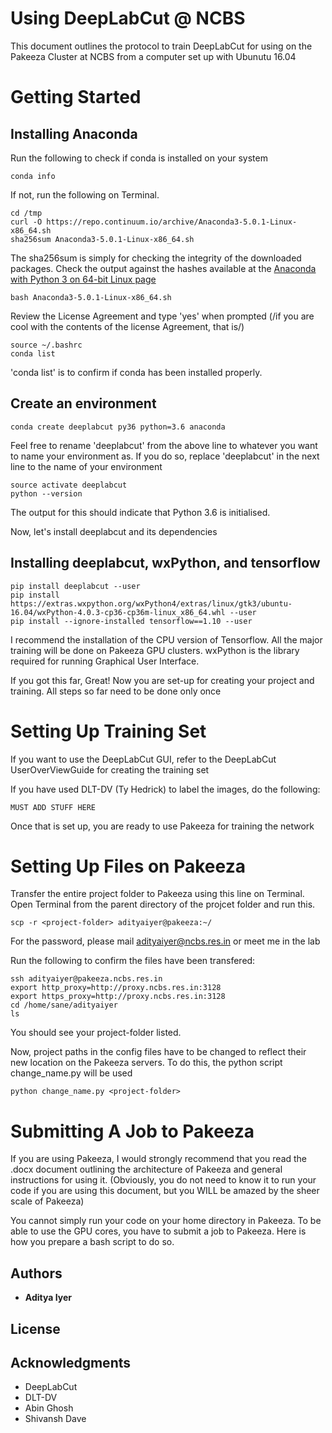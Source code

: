 # Using DeepLabCut @ NCBS

This document outlines the protocol to train DeepLabCut for using on the Pakeeza Cluster at NCBS from a computer set up with Ubunutu 16.04

# Getting Started

## Installing Anaconda
Run the following to check if conda is installed on your system
```
conda info
```
If not, run the following on Terminal.
```
cd /tmp
curl -O https://repo.continuum.io/archive/Anaconda3-5.0.1-Linux-x86_64.sh
sha256sum Anaconda3-5.0.1-Linux-x86_64.sh
```
The sha256sum is simply for checking the integrity of the downloaded packages. Check the output against the hashes available at the [Anaconda with Python 3 on 64-bit Linux page](https://docs.continuum.io/anaconda/hashes/lin-3-64)

```
bash Anaconda3-5.0.1-Linux-x86_64.sh
```
Review the License Agreement and type 'yes' when prompted (/if you are cool with the contents of the license Agreement, that is/)

```
source ~/.bashrc
conda list
```

'conda list' is to confirm if conda has been installed properly.

## Create an environment

```
conda create deeplabcut py36 python=3.6 anaconda
```
Feel free to rename 'deeplabcut' from the above line to whatever you want to name your environment as. If you do so, replace 'deeplabcut' in the next line to the name of your environment

```
source activate deeplabcut
python --version
```
The output for this should indicate that Python 3.6 is initialised.

Now, let's install deeplabcut and its dependencies

## Installing deeplabcut, wxPython, and tensorflow

```
pip install deeplabcut --user
pip install https://extras.wxpython.org/wxPython4/extras/linux/gtk3/ubuntu-16.04/wxPython-4.0.3-cp36-cp36m-linux_x86_64.whl --user
pip install --ignore-installed tensorflow==1.10 --user
```
I recommend the installation of the CPU version of Tensorflow. All the major training will be done on Pakeeza GPU clusters.
wxPython is the library required for running Graphical User Interface.

If you got this far, Great! Now you are set-up for creating your project and training. All steps so far need to be done only once

# Setting Up Training Set
If you want to use the DeepLabCut GUI, refer to the DeepLabCut UserOverViewGuide for creating the training set

If you have used DLT-DV (Ty Hedrick) to label the images, do the following:
```
MUST ADD STUFF HERE
```

Once that is set up, you are ready to use Pakeeza for training the network

# Setting Up Files on Pakeeza

Transfer the entire project folder to Pakeeza using this line on Terminal. Open Terminal from the parent directory of the projcet folder and run this.
```
scp -r <project-folder> adityaiyer@pakeeza:~/
```

For the password, please mail adityaiyer@ncbs.res.in or meet me in the lab

Run the following to confirm the files have been transfered:
```
ssh adityaiyer@pakeeza.ncbs.res.in
export http_proxy=http://proxy.ncbs.res.in:3128
export https_proxy=http://proxy.ncbs.res.in:3128
cd /home/sane/adityaiyer
ls
```
You should see your project-folder listed.

Now, project paths in the config files have to be changed to reflect their new location on the Pakeeza servers. To do this, the python script change_name.py will be used
```
python change_name.py <project-folder>
```

# Submitting A Job to Pakeeza

If you are using Pakeeza, I would strongly recommend that you read the .docx document outlining the architecture of Pakeeza and general instructions for using it. (Obviously, you do not need to know it to run your code if you are using this document, but you WILL be amazed by the sheer scale of Pakeeza)

You cannot simply run your code on your home directory in Pakeeza. To be able to use the GPU cores, you have to submit a job to Pakeeza. Here is how you prepare a bash script to do so.
## Authors

* **Aditya Iyer**

## License


## Acknowledgments

* DeepLabCut
* DLT-DV
* Abin Ghosh
* Shivansh Dave
